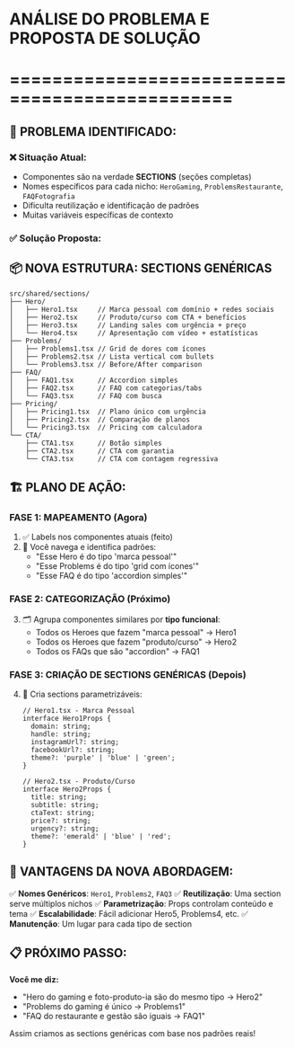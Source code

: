 # ANÁLISE DO PROBLEMA E PROPOSTA DE SOLUÇÃO
# ===============================================

## 🎯 PROBLEMA IDENTIFICADO:

### ❌ **Situação Atual:**
- Componentes são na verdade **SECTIONS** (seções completas)
- Nomes específicos para cada nicho: `HeroGaming`, `ProblemsRestaurante`, `FAQFotografia`
- Dificulta reutilização e identificação de padrões
- Muitas variáveis específicas de contexto

### ✅ **Solução Proposta:**

## 📦 NOVA ESTRUTURA: SECTIONS GENÉRICAS

```
src/shared/sections/
├── Hero/
│   ├── Hero1.tsx     // Marca pessoal com domínio + redes sociais
│   ├── Hero2.tsx     // Produto/curso com CTA + benefícios  
│   ├── Hero3.tsx     // Landing sales com urgência + preço
│   └── Hero4.tsx     // Apresentação com vídeo + estatísticas
├── Problems/
│   ├── Problems1.tsx // Grid de dores com ícones
│   ├── Problems2.tsx // Lista vertical com bullets
│   └── Problems3.tsx // Before/After comparison
├── FAQ/
│   ├── FAQ1.tsx      // Accordion simples
│   ├── FAQ2.tsx      // FAQ com categorias/tabs
│   └── FAQ3.tsx      // FAQ com busca
├── Pricing/
│   ├── Pricing1.tsx  // Plano único com urgência
│   ├── Pricing2.tsx  // Comparação de planos
│   └── Pricing3.tsx  // Pricing com calculadora
└── CTA/
    ├── CTA1.tsx      // Botão simples
    ├── CTA2.tsx      // CTA com garantia
    └── CTA3.tsx      // CTA com contagem regressiva
```

## 🏗️ PLANO DE AÇÃO:

### **FASE 1: MAPEAMENTO** (Agora)
1. ✅ Labels nos componentes atuais (feito)
2. 📝 Você navega e identifica padrões:
   - "Esse Hero é do tipo 'marca pessoal'"
   - "Esse Problems é do tipo 'grid com ícones'"
   - "Esse FAQ é do tipo 'accordion simples'"

### **FASE 2: CATEGORIZAÇÃO** (Próximo)
3. 🗂️ Agrupa componentes similares por **tipo funcional**:
   - Todos os Heroes que fazem "marca pessoal" → Hero1
   - Todos os Heroes que fazem "produto/curso" → Hero2
   - Todos os FAQs que são "accordion" → FAQ1

### **FASE 3: CRIAÇÃO DE SECTIONS GENÉRICAS** (Depois)
4. 🔧 Cria sections parametrizáveis:
   ```tsx
   // Hero1.tsx - Marca Pessoal
   interface Hero1Props {
     domain: string;
     handle: string;
     instagramUrl?: string;
     facebookUrl?: string;
     theme?: 'purple' | 'blue' | 'green';
   }
   
   // Hero2.tsx - Produto/Curso  
   interface Hero2Props {
     title: string;
     subtitle: string;
     ctaText: string;
     price?: string;
     urgency?: string;
     theme?: 'emerald' | 'blue' | 'red';
   }
   ```

## 🚀 VANTAGENS DA NOVA ABORDAGEM:

✅ **Nomes Genéricos**: `Hero1`, `Problems2`, `FAQ3`
✅ **Reutilização**: Uma section serve múltiplos nichos
✅ **Parametrização**: Props controlam conteúdo e tema
✅ **Escalabilidade**: Fácil adicionar Hero5, Problems4, etc.
✅ **Manutenção**: Um lugar para cada tipo de section

## 📋 PRÓXIMO PASSO:

**Você me diz:**
- "Hero do gaming e foto-produto-ia são do mesmo tipo → Hero2"
- "Problems do gaming é único → Problems1" 
- "FAQ do restaurante e gestão são iguais → FAQ1"

Assim criamos as sections genéricas com base nos padrões reais!
